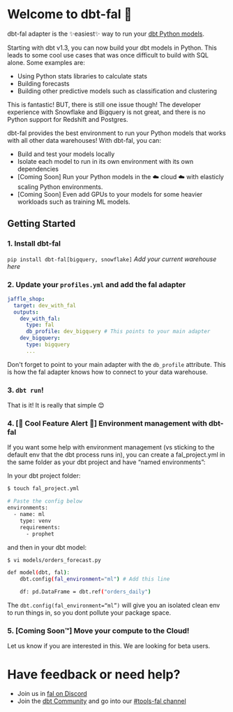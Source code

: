 <base href="https://github.com/fal-ai/fal/blob/main/projects/adapter/" target="_blank" />

# Welcome to dbt-fal 👋

dbt-fal adapter is the ✨easiest✨ way to run your [dbt Python models](https://docs.getdbt.com/docs/building-a-dbt-project/building-models/python-models).

Starting with dbt v1.3, you can now build your dbt models in Python. This leads to some cool use cases that was once difficult to build with SQL alone. Some examples are:

- Using Python stats libraries to calculate stats
- Building forecasts
- Building other predictive models such as classification and clustering

This is fantastic! BUT, there is still one issue though! The developer experience with Snowflake and Bigquery is not great, and there is no Python support for Redshift and Postgres.

dbt-fal provides the best environment to run your Python models that works with all other data warehouses! With dbt-fal, you can:

- Build and test your models locally
- Isolate each model to run in its own environment with its own dependencies
- [Coming Soon] Run your Python models in the ☁️ cloud ☁️ with elasticly scaling Python environments.
- [Coming Soon] Even add GPUs to your models for some heavier workloads such as training ML models.

## Getting Started

### 1. Install dbt-fal
`pip install dbt-fal[bigquery, snowflake]` *Add your current warehouse here*

### 2. Update your `profiles.yml` and add the fal adapter

```yaml
jaffle_shop:
  target: dev_with_fal
  outputs:
    dev_with_fal:
      type: fal
      db_profile: dev_bigquery # This points to your main adapter
    dev_bigquery:
      type: bigquery
      ...
```

Don't forget to point to your main adapter with the `db_profile` attribute. This is how the fal adapter knows how to connect to your data warehouse.

### 3. `dbt run`!
That is it! It is really that simple 😊

### 4. [🚨 Cool Feature Alert 🚨] Environment management with dbt-fal
If you want some help with environment management (vs sticking to the default env that the dbt process runs in), you can create a fal_project.yml in the same folder as your dbt project and have “named environments”:

In your dbt project folder:
```bash
$ touch fal_project.yml

# Paste the config below
environments:
  - name: ml
    type: venv
    requirements:
      - prophet
```

and then in your dbt model:

```bash
$ vi models/orders_forecast.py

def model(dbt, fal):
    dbt.config(fal_environment="ml") # Add this line

    df: pd.DataFrame = dbt.ref("orders_daily")
```

The `dbt.config(fal_environment=“ml”)` will give you an isolated clean env to run things in, so you dont pollute your package space.

### 5. [Coming Soon™️] Move your compute to the Cloud!
Let us know if you are interested in this. We are looking for beta users.

# Have feedback or need help?

- Join us in [fal on Discord](https://discord.com/invite/Fyc9PwrccF)
- Join the [dbt Community](http://community.getdbt.com/) and go into our [#tools-fal channel](https://getdbt.slack.com/archives/C02V8QW3Q4Q)
